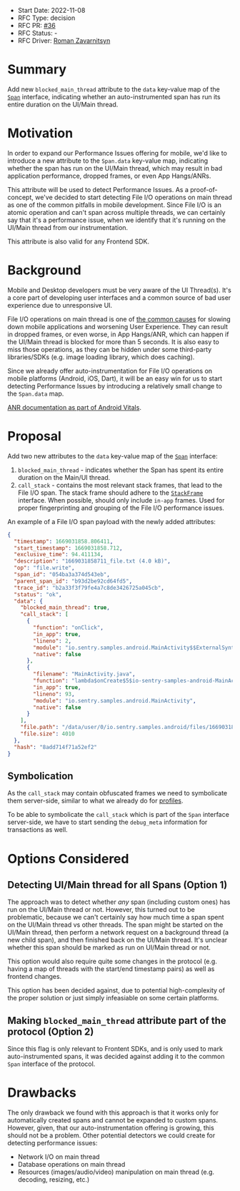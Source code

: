 * Start Date: 2022-11-08
* RFC Type: decision
* RFC PR: [#36](https://github.com/getsentry/rfcs/pull/36)
* RFC Status: -
* RFC Driver: [Roman Zavarnitsyn](https://github.com/romtsn)

# Summary

Add new `blocked_main_thread` attribute to the `data` key-value map of the [`Span`](https://develop.sentry.dev/sdk/event-payloads/span/) interface, indicating whether an auto-instrumented span has run its entire duration on the UI/Main thread.

# Motivation

In order to expand our Performance Issues offering for mobile, we'd like to introduce a new attribute 
to the `Span.data` key-value map, indicating whether the span has run on the UI/Main thread, which may 
result in bad application performance, dropped frames, or even App Hangs/ANRs.

This attribute will be used to detect Performance Issues. As a proof-of-concept, we've decided to start
detecting File I/O operations on main thread as one of the common pitfalls in mobile development. Since
File I/O is an atomic operation and can't span across multiple threads, we can certainly say that it's
a performance issue, when we identify that it's running on the UI/Main thread from our instrumentation.

This attribute is also valid for any Frontend SDK.

# Background

Mobile and Desktop developers must be very aware of the UI Thread(s). It's a core part of developing 
user interfaces and a common source of bad user experience due to unresponsive UI.

File I/O operations on main thread is one of [the common causes](https://developer.android.com/topic/performance/vitals/anr#io-on-main) 
for slowing down mobile applications and worsening User Experience. They can result in dropped frames, or even worse, 
in App Hangs/ANR, which can happen if the UI/Main thread is blocked for more than 5 seconds. It is also easy to miss 
those operations, as they can be hidden under some third-party libraries/SDKs (e.g. image loading library, which does caching).

Since we already offer auto-instrumentation for File I/O operations on mobile platforms (Android, iOS, Dart),
it will be an easy win for us to start detecting Performance Issues by introducing a relatively small change
to the `Span.data` map.

[ANR documentation as part of Android Vitals](https://developer.android.com/topic/performance/vitals/anr).

# Proposal

Add two new attributes to the `data` key-value map of the [`Span`](https://develop.sentry.dev/sdk/event-payloads/span/) interface:

  1. `blocked_main_thread` - indicates whether the Span has spent its entire duration on the Main/UI thread.
  2. `call_stack` - contains the most relevant stack frames, that lead to the File I/O span. The stack frame should adhere to the 
  [`StackFrame`](https://develop.sentry.dev/sdk/event-payloads/stacktrace/#frame-attributes) interface. When possible, should only include `in-app` frames. 
  Used for proper fingerprinting and grouping of the File I/O performance issues.

An example of a File I/O span payload with the newly added attributes:
```json
{
  "timestamp": 1669031858.806411,
  "start_timestamp": 1669031858.712,
  "exclusive_time": 94.411134,
  "description": "1669031858711_file.txt (4.0 kB)",
  "op": "file.write",
  "span_id": "054ba3a374d543eb",
  "parent_span_id": "b93d2be92cd64fd5",
  "trace_id": "b2a33f3f79fe4a7c8de3426725a045cb",
  "status": "ok",
  "data": {
    "blocked_main_thread": true,
    "call_stack": [
      {
        "function": "onClick",
        "in_app": true,
        "lineno": 2,
        "module": "io.sentry.samples.android.MainActivity$$ExternalSyntheticLambda6",
        "native": false
      },
      {
        "filename": "MainActivity.java",
        "function": "lambda$onCreate$5$io-sentry-samples-android-MainActivity",
        "in_app": true,
        "lineno": 93,
        "module": "io.sentry.samples.android.MainActivity",
        "native": false
      }
    ],
    "file.path": "/data/user/0/io.sentry.samples.android/files/1669031858711_file.txt",
    "file.size": 4010
  },
  "hash": "8add714f71a52ef2"
}
```

## Symbolication

As the `call_stack` may contain obfuscated frames we need to symbolicate them server-side, similar to what we already do for 
[profiles](https://github.com/getsentry/sentry/blob/cf71af372677487d7d0a7fd8ac9dd092f9596cf4/src/sentry/profiles/task.py#L350-L360). 

To be able to symbolicate the `call_stack` which is part of the `Span` interface server-side, we have to start sending the `debug_meta`
information for transactions as well.

# Options Considered

## Detecting UI/Main thread for all Spans (Option 1)

The approach was to detect whether *any* span (including custom ones) has run on the UI/Main thread or not.
However, this turned out to be problematic, because we can't certainly say how much time a span spent on the
UI/Main thread vs other threads. The span might be started on the UI/Main thread, then perform a network
request on a background thread (a new child span), and then finished back on the UI/Main thread. It's unclear
whether this span should be marked as run on UI/Main thread or not.

This option would also require quite some changes in the protocol (e.g. having a map of threads with the start/end timestamp pairs)
as well as frontend changes.

This option has been decided against, due to potential high-complexity of the proper solution or just simply
infeasiable on some certain platforms.

## Making `blocked_main_thread` attribute part of the protocol (Option 2)

Since this flag is only relevant to Frontent SDKs, and is only used to mark auto-instrumented spans, it was
decided against adding it to the common `Span` interface of the protocol.

# Drawbacks

The only drawback we found with this approach is that it works only for automatically created spans and
cannot be expanded to custom spans. However, given, that our auto-instrumentation offering is growing, this 
should not be a problem. Other potential detectors we could create for detecting performance issues:

* Network I/O on main thread
* Database operations on main thread
* Resources (images/audio/video) manipulation on main thread (e.g. decoding, resizing, etc.)
